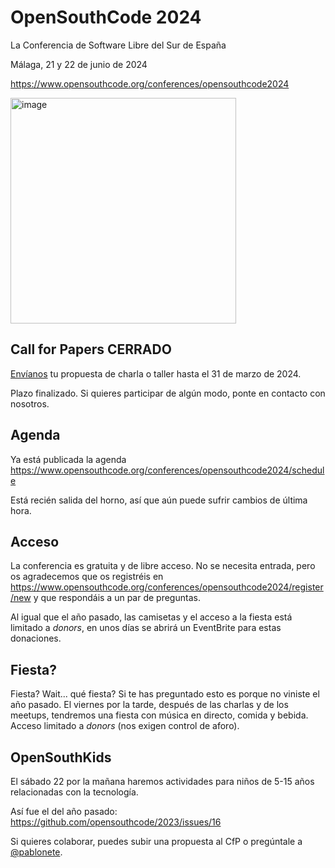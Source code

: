 # OpenSouthCode 2024

La Conferencia de Software Libre del Sur de España

Málaga, 21 y 22 de junio de 2024

https://www.opensouthcode.org/conferences/opensouthcode2024

<img width="361" alt="image" src="https://github.com/opensouthcode/2024/assets/579705/524fc1cc-fa08-47fc-9b0a-ab4e34855e90">

## Call for Papers CERRADO

[Envíanos](https://www.opensouthcode.org/conferences/opensouthcode2024/program/proposals/new) tu propuesta de charla o taller hasta el 31 de marzo de 2024.

Plazo finalizado. Si quieres participar de algún modo, ponte en contacto con nosotros.

## Agenda

Ya está publicada la agenda https://www.opensouthcode.org/conferences/opensouthcode2024/schedule

Está recién salida del horno, así que aún puede sufrir cambios de última hora.

## Acceso

La conferencia es gratuita y de libre acceso.
No se necesita entrada, pero os agradecemos que os registréis
en https://www.opensouthcode.org/conferences/opensouthcode2024/register/new y que respondáis a un par de preguntas.

Al igual que el año pasado, las camisetas y el acceso a la fiesta está limitado a _donors_, en unos días se abrirá un EventBrite para estas donaciones.

## Fiesta?

Fiesta? Wait... qué fiesta? Si te has preguntado esto es porque no viniste el año pasado.
El viernes por la tarde, después de las charlas y de los meetups, tendremos una fiesta con música en directo, comida y bebida.
Acceso limitado a _donors_ (nos exigen control de aforo).

## OpenSouthKids

El sábado 22 por la mañana haremos actividades para niños de 5-15 años relacionadas con la tecnología.

Así fue el del año pasado: https://github.com/opensouthcode/2023/issues/16

Si quieres colaborar, puedes subir una propuesta al CfP o pregúntale a [@pablonete](https://github.com/pablonete).
